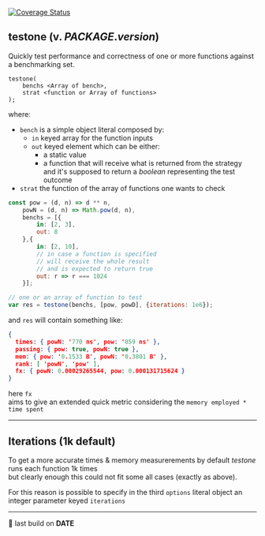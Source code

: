 [![Coverage Status](https://coveralls.io/repos/github/fedeghe/testone/badge.svg?branch=master)](https://coveralls.io/github/fedeghe/testone?branch=master)
## testone (v. $PACKAGE.version$)

Quickly test performance and correctness of one or more functions against a benchmarking set.  

```
testone(
    benchs <Array of bench>,
    strat <function or Array of functions>
);
```
where:
- `bench` is a simple object literal composed by:  
    - `in` keyed array for the function inputs 
    - `out` keyed element which can be either:  
        - a static value  
        - a function that will receive what is returned from the strategy  
        and it's supposed to return a _boolean_ representing the test outcome
- `strat` the function of the array of functions one wants to check


``` js 
const pow = (d, n) => d ** n,
    powN = (d, n) => Math.pow(d, n),
    benchs = [{
        in: [2, 3],
        out: 8
    },{
        in: [2, 10],
        // in case a function is specified
        // will receive the whole result
        // and is expected to return true
        out: r => r === 1024
    }];

// one or an array of function to test
var res = testone(benchs, [pow, powD], {iterations: 1e6});
```

and `res` will contain something like: 

``` json 
{
  times: { powN: '770 ns', pow: '859 ns' },
  passing: { pow: true, powN: true },
  mem: { pow: '0.1533 B', powN: '0.3801 B' },
  rank: [ 'powN', 'pow' ],
  fx: { powN: 0.00029265544, pow: 0.000131715624 }
}
```

here `fx`   
aims to give an extended quick metric considering the `memory employed * time spent`

---
## Iterations (1k default)
To get a more accurate times & memory measurerements by default _testone_ runs each function 1k times  
but clearly enough this could not fit some all cases (exactly as above). 

For this reason is possible to specify in the third `options` literal object an integer parameter keyed `iterations`  

---

🤟 last build on __DATE__  
